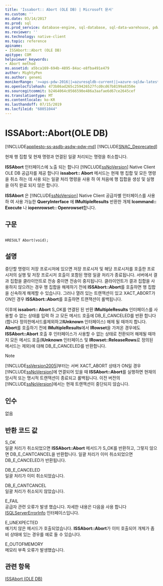 ```yaml
---
title: 'Issabort:: Abort (OLE DB) | Microsoft 문서'
ms.custom: ''
ms.date: 03/14/2017
ms.prod: sql
ms.prod_service: database-engine, sql-database, sql-data-warehouse, pdw
ms.reviewer: ''
ms.technology: native-client
ms.topic: reference
apiname:
- ISSAbort::Abort (OLE DB)
apitype: COM
helpviewer_keywords:
- Abort method
ms.assetid: a5bca169-694b-4895-84ac-e8fba491e479
author: MightyPen
ms.author: genemi
monikerRange: '>=aps-pdw-2016||=azuresqldb-current||=azure-sqldw-latest||>=sql-server-2016||=sqlallproducts-allversions||>=sql-server-linux-2017||=azuresqldb-mi-current'
ms.openlocfilehash: 473b86ad265c259426527fcd0cd67b8199a8350e
ms.sourcegitcommit: b2464064c0566590e486a3aafae6d67ce2645cef
ms.translationtype: MT
ms.contentlocale: ko-KR
ms.lasthandoff: 07/15/2019
ms.locfileid: "68051044"
---
```

# <a name="issabortabort-ole-db"></a>ISSAbort::Abort(OLE DB)
[!INCLUDE[appliesto-ss-asdb-asdw-pdw-md](../../includes/appliesto-ss-asdb-asdw-pdw-md.md)]
[!INCLUDE[SNAC_Deprecated](../../includes/snac-deprecated.md)]

  현재 행 집합 및 현재 명령과 연결된 일괄 처리되는 명령을 취소합니다.  
  
**ISSAbort** 인터페이스에 노출 되는 합니다 [!INCLUDE[ssNoVersion](../../includes/ssnoversion-md.md)] Native Client OLE DB 공급자를 제공 합니다 **issabort:: Abort** 메서드는 현재 행 집합 및 모든 명령을 취소 하는 데 사용 되는 일괄 처리 명령을 사용 하 여 처음에 행 집합을 생성 및 실행을 아직 완료 되지 않은 합니다.  
  
 **ISSAbort** 은 [!INCLUDE[ssNoVersion](../../includes/ssnoversion-md.md)] Native Client 공급자별 인터페이스를 사용 하 여 사용 가능한 **QueryInterface** 에 **IMultipleResults** 반환한 개체  **Icommand:: Execute** 나 **iopenrowset:: Openrowset**합니다.  
  
## <a name="syntax"></a>구문  
  
```  
  
HRESULT Abort(void);  
```  
  
## <a name="remarks"></a>설명  
 중단할 명령이 저장 프로시저에 있으면 저장 프로시저 및 해당 프로시저를 호출한 프로시저의 실행 및 저장 프로시저 호출이 포함된 명령 일괄 처리가 종료됩니다. 서버에서 결과 집합을 클라이언트로 전송 중이면 전송이 중지됩니다. 클라이언트가 결과 집합을 사용하지 않으려는 경우 행 집합을 해제하기 전에 **ISSAbort::Abort**를 호출하면 행 집합을 신속하게 해제할 수 있습니다. 그러나 열려 있는 트랜잭션이 있고 XACT_ABORT가 ON인 경우 **ISSAbort::Abort**를 호출하면 트랜잭션이 롤백됩니다.  
  
 이후에 **issabort:: Abort** S_OK를 연결된 된 반환 **IMultipleResults** 인터페이스를 사용할 수 없는 상태를 입력 하 고 모든 메서드 호출에 DB_E_CANCELED를 반환 합니다 (합니다 정의한메서드를제외하고**IUnknown** 인터페이스) 해제 될 때까지 합니다. **Abort**를 호출하기 전에 **IMultipleResults**에서 **IRowset**을 가져온 경우에도 **ISSAbort::Abort** 호출 후 인터페이스가 사용할 수 없는 상태로 전환되어 해제될 때까지 모든 메서드 호출(**IUnknown** 인터페이스 및 **IRowset::ReleaseRows**로 정의된 메서드는 제외)에 대해 DB_E_CANCELED를 반환합니다.  
  
> [!NOTE]  
>  [!INCLUDE[ssVersion2005](../../includes/ssversion2005-md.md)]부터는 서버 XACT_ABORT 상태가 ON일 경우 [!INCLUDE[ssNoVersion](../../includes/ssnoversion-md.md)]에 연결되어 있을 때 **ISSAbort::Abort**를 실행하면 현재의 암시적 또는 명시적 트랜잭션이 종료되고 롤백됩니다. 이전 버전의 [!INCLUDE[ssNoVersion](../../includes/ssnoversion-md.md)]에서는 현재 트랜잭션이 중단되지 않습니다.  
  
## <a name="arguments"></a>인수  
 없음  
  
## <a name="return-code-values"></a>반환 코드 값  
 S_OK  
 일괄 처리가 취소되었으면 **ISSAbort::Abort** 메서드가 S_OK를 반환하고, 그렇지 않으면 DB_E_CANTCANCEL을 반환합니다. 일괄 처리가 이미 취소되었으면 DB_E_CANCELED가 반환됩니다.  
  
 DB_E_CANCELED  
 일괄 처리가 이미 취소되었습니다.  
  
 DB_E_CANTCANCEL  
 일괄 처리가 취소되지 않았습니다.  
  
 E_FAIL  
 공급자 관련 오류가 발생 했습니다. 자세한 내용은 다음을 사용 합니다 [ISQLServerErrorInfo](https://msdn.microsoft.com/library/a8323b5c-686a-4235-a8d2-bda43617b3a1) 인터페이스입니다.  
  
 E_UNEXPECTED  
 예기치 않은 메서드가 호출되었습니다. **ISSAbort::Abort**가 이미 호출되어 개체가 좀비 상태에 있는 경우를 예로 들 수 있습니다.  
  
 E_OUTOFMEMORY  
 메모리 부족 오류가 발생했습니다.  
  
## <a name="see-also"></a>관련 항목  
 [ISSAbort &#40;OLE DB&#41;](https://msdn.microsoft.com/library/7c4df482-4a83-4da0-802b-3637b507693a)  
  
  

